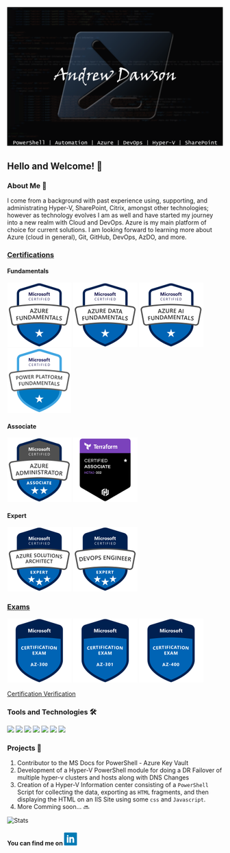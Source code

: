 ## [![Andrew's Header](https://github.com/dawsonar802/dawsonar802/blob/master/Images/header.png)](https://www.linkedin.com/in/andrew-dawson-6b0b1b10/)

## Hello and Welcome! 👋

### About Me 🧑
I come from a background with past experience using, supporting, and administrating Hyper-V, SharePoint, Citrix, amongst other technologies; however as technology evolves I am as well and have started my journey into a new realm with Cloud and DevOps.  Azure is my main platform of choice for current solutions.  I am looking forward to learning more about Azure (cloud in general), Git, GitHub, DevOps, AzDO, and more.   

### [Certifications](https://query.prod.cms.rt.microsoft.com/cms/api/am/binary/RE2PjDI)

#### Fundamentals
<img src="https://github.com/dawsonar802/dawsonar802/blob/master/Images/azure-fundamentals-600x600.png" width="150" height="150"> <img src="https://github.com/dawsonar802/dawsonar802/blob/master/Images/azure-data-fundamentals-600x600.png" width="150" height="150"> <img src="https://github.com/dawsonar802/dawsonar802/blob/master/Images/azure-ai-fundamentals-600x600.png" width="150" height="150"> <img src="https://github.com/dawsonar802/dawsonar802/blob/master/Images/Power-Platform-fundamentals.png" width="150" height="150">

#### Associate
<img src="https://github.com/dawsonar802/dawsonar802/blob/master/Images/azure-administrator-associate.png" width="150" height="150"> <img src="https://github.com/dawsonar802/dawsonar802/blob/master/Images/hashicorp-certified-terraform-associate-002.png" width="150" height="150">

#### Expert
<img src="https://github.com/dawsonar802/dawsonar802/blob/master/Images/azure-solutions-architect-expert-600x600.png" width="150" height="150"> <img src="https://github.com/dawsonar802/dawsonar802/blob/master/Images/azure-DevOps-Engineer-600x600.png" width="150" height="150">


### [Exams](https://docs.microsoft.com/en-us/learn/certifications/browse/?resource_type=examination)
<img src="https://github.com/dawsonar802/dawsonar802/blob/master/Images/exam-az300-600x600.png" width="150" height="150"> <img src="https://github.com/dawsonar802/dawsonar802/blob/master/Images/exam-az301-600x600.png" width="150" height="150"> <img src="https://github.com/dawsonar802/dawsonar802/blob/master/Images/exam-az400-600x600.png" width="150" height="150">

[Certification Verification](https://www.youracclaim.com/users/andrew-dawson.3293c284/badges)


### Tools and Technologies 🛠

![](https://img.shields.io/badge/Code-PowerShell-blue?logo=PowerShell) ![](https://img.shields.io/badge/Editor-VSCode-blue?logo=visual-studio-code) ![](https://img.shields.io/badge/Collaboration-SharePoint-blue?logo=Microsoft-SharePoint) ![](https://img.shields.io/badge/OS-Windows-blue?logo=Windows&logoColor=blue)
![](https://img.shields.io/badge/VDI-Citrix-blue?logo=Citrix) ![](https://img.shields.io/badge/Cloud-Azure-blue?logo=Microsoft-Azure) ![](https://img.shields.io/badge/DevOps-AzDO-blue?logo=Azure-DevOps)

### Projects 📃

1. Contributor to the MS Docs for PowerShell - Azure Key Vault
2. Development of a Hyper-V PowerShell module for doing a DR Failover of multiple hyper-v clusters and hosts along with DNS Changes
3. Creation of a Hyper-V Information center consisting of a ```PowerShell``` Script for collecting the data, exporting as ```HTML``` fragments, and then displaying the HTML on an IIS Site using some ```css``` and ```Javascript```.  
4. More Comming soon... 🔜


![Stats](https://github-readme-stats.vercel.app/api?username=dawsonar802&show_icons=true&theme=algolia)

#### You can find me on <a href="https://www.linkedin.com/in/andrew-dawson-6b0b1b10/"><img height="30" src="https://github.com/dawsonar802/dawsonar802/blob/master/Images/linkedin.png?raw=true"></a>
